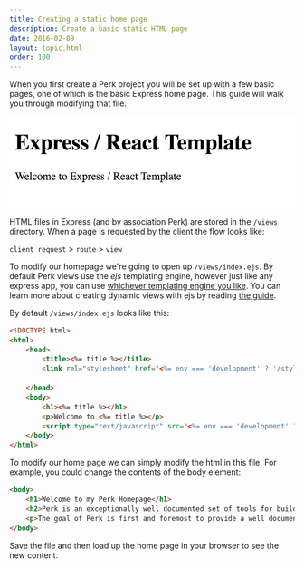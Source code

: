 ```yaml
---
title: Creating a static home page
description: Create a basic static HTML page
date: 2016-02-09
layout: topic.html
order: 100
---
```


When you first create a Perk project you will be set up with a few basic pages, one of which is the basic Express home page. This guide will walk you through modifying that file.

![Basic Express Homepage](/assets/images/guides/creating-a-static-home-page/basic-express.png)

HTML files in Express (and by association Perk) are stored in the `/views` directory. When a page is requested by the client the flow looks like:

`client request` > `route` > `view`

To modify our homepage we're going to open up `/views/index.ejs`. By default Perk views use the *ejs* templating engine, however just like any express app, you can use [whichever templating engine you like](http://expressjs.com/en/guide/using-template-engines.html). You can learn more about creating dynamic views with ejs by reading [the guide](/v1/guides/creating-a-dynamic-view-with-ejs.html).

By default `/views/index.ejs` looks like this:

```html
<!DOCTYPE html>
<html>
	<head>
		<title><%= title %></title>
		<link rel="stylesheet" href="<%= env === 'development' ? '/styles/main.scss.css' : '/styles/main.scss.min.css?'+version %>" />

	</head>
	<body>
		<h1><%= title %></h1>
		<p>Welcome to <%= title %></p>
		<script type="text/javascript" src="<%= env === 'development' ? '/scripts/bundle.js' : '/scripts/bundle.min.js?'+version %>"></script>
	</body>
</html>
```

To modify our home page we can simply modify the html in this file. For example, you could change the contents of the body element:

```html
<body>
	<h1>Welcome to my Perk Homepage</h1>
	<h2>Perk is an exceptionally well documented set of tools for building node web applications.</h2>
	<p>The goal of Perk is first and foremost to provide a well documented set of tools for building node web applications. Perk also aims to get you up and running quickly, while still providing you the flexibility to build production ready node apps. With these goals in mind, Perk is built on top of Passport, Express, Redis, and Knex and doesn't try to hide it. This provides node newbies with a sane set of default tools while still giving more seasoned developers the opportunity to switch out a library here or there if they choose.</p>
</body>
```

Save the file and then load up the home page in your browser to see the new content.